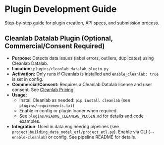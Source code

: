 # Plugin Development Guide

Step-by-step guide for plugin creation, API specs, and submission process.

## Cleanlab Datalab Plugin (Optional, Commercial/Consent Required)

- **Purpose:** Detects data issues (label errors, outliers, duplicates) using Cleanlab Datalab.
- **Location:** `plugins/cleanlab_datalab_plugin.py`
- **Activation:** Only runs if Cleanlab is installed and `enable_cleanlab: true` is set in config.
- **Commercial/Consent:** Requires a Cleanlab Datalab license and user consent. See [Cleanlab Pricing](https://cleanlab.ai/pricing/).
- **Usage:**
  - Install Cleanlab as needed: `pip install cleanlab` (see `plugins/requirements.txt`)
  - Enable in config or plugin loader when required.
  - See `plugins/README_CLEANLAB_PLUGIN.md` for details and code examples.
- **Integration:** Used in data engineering pipelines (see `project_building_data_model_etl/project_etl.py`). Enable via CLI (`--enable-cleanlab`) or config. See pipeline README for details.
